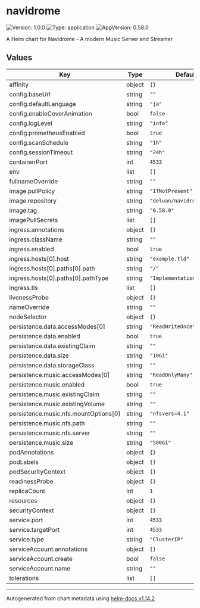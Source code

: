 # navidrome

![Version: 1.0.0](https://img.shields.io/badge/Version-1.0.0-informational?style=flat-square) ![Type: application](https://img.shields.io/badge/Type-application-informational?style=flat-square) ![AppVersion: 0.58.0](https://img.shields.io/badge/AppVersion-0.58.0-informational?style=flat-square)

A Helm chart for Navidrome - A modern Music Server and Streamer

## Values

| Key | Type | Default | Description |
|-----|------|---------|-------------|
| affinity | object | `{}` |  |
| config.baseUrl | string | `""` |  |
| config.defaultLanguage | string | `"ja"` |  |
| config.enableCoverAnimation | bool | `false` |  |
| config.logLevel | string | `"info"` |  |
| config.prometheusEnabled | bool | `true` |  |
| config.scanSchedule | string | `"1h"` |  |
| config.sessionTimeout | string | `"24h"` |  |
| containerPort | int | `4533` |  |
| env | list | `[]` |  |
| fullnameOverride | string | `""` |  |
| image.pullPolicy | string | `"IfNotPresent"` |  |
| image.repository | string | `"deluan/navidrome"` |  |
| image.tag | string | `"0.58.0"` |  |
| imagePullSecrets | list | `[]` |  |
| ingress.annotations | object | `{}` |  |
| ingress.className | string | `""` |  |
| ingress.enabled | bool | `true` |  |
| ingress.hosts[0].host | string | `"example.tld"` |  |
| ingress.hosts[0].paths[0].path | string | `"/"` |  |
| ingress.hosts[0].paths[0].pathType | string | `"ImplementationSpecific"` |  |
| ingress.tls | list | `[]` |  |
| livenessProbe | object | `{}` |  |
| nameOverride | string | `""` |  |
| nodeSelector | object | `{}` |  |
| persistence.data.accessModes[0] | string | `"ReadWriteOnce"` |  |
| persistence.data.enabled | bool | `true` |  |
| persistence.data.existingClaim | string | `""` |  |
| persistence.data.size | string | `"10Gi"` |  |
| persistence.data.storageClass | string | `""` |  |
| persistence.music.accessModes[0] | string | `"ReadOnlyMany"` |  |
| persistence.music.enabled | bool | `true` |  |
| persistence.music.existingClaim | string | `""` |  |
| persistence.music.existingVolume | string | `""` |  |
| persistence.music.nfs.mountOptions[0] | string | `"nfsvers=4.1"` |  |
| persistence.music.nfs.path | string | `""` |  |
| persistence.music.nfs.server | string | `""` |  |
| persistence.music.size | string | `"500Gi"` |  |
| podAnnotations | object | `{}` |  |
| podLabels | object | `{}` |  |
| podSecurityContext | object | `{}` |  |
| readinessProbe | object | `{}` |  |
| replicaCount | int | `1` |  |
| resources | object | `{}` |  |
| securityContext | object | `{}` |  |
| service.port | int | `4533` |  |
| service.targetPort | int | `4533` |  |
| service.type | string | `"ClusterIP"` |  |
| serviceAccount.annotations | object | `{}` |  |
| serviceAccount.create | bool | `false` |  |
| serviceAccount.name | string | `""` |  |
| tolerations | list | `[]` |  |

----------------------------------------------
Autogenerated from chart metadata using [helm-docs v1.14.2](https://github.com/norwoodj/helm-docs/releases/v1.14.2)
